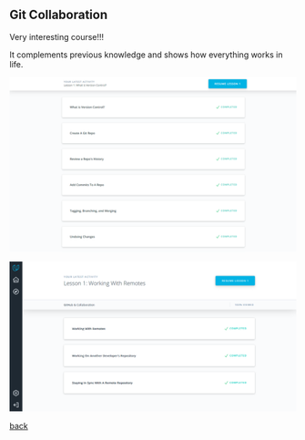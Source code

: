 ## Git Collaboration

Very interesting course!!! 

It complements previous knowledge and shows how everything works in life.

  ![alt-текст](0_vercon.PNG)
  
  ![alt-текст](1_colln.png)


[back](../README.md)
